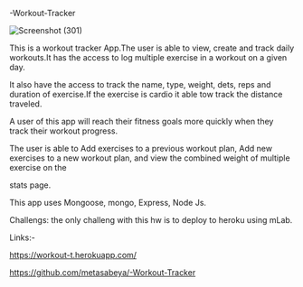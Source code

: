 -Workout-Tracker


![Screenshot (301)](https://user-images.githubusercontent.com/65740871/97096250-99cf4c80-1626-11eb-9fe3-a043615b16af.png)

This is a workout tracker App.The user is able to view, create and track daily workouts.It has the access to log multiple exercise in a workout on a given day.

It also have the access to track the name, type, weight, dets, reps and duration of exercise.If the exercise is cardio it able tow track the distance traveled.

A user of this app  will reach their fitness goals more quickly when they track their workout progress.


The user is able to Add exercises to a previous workout plan, Add new exercises to a new workout plan, and view the combined weight of multiple exercise on the 

stats page.

This app uses Mongoose, mongo, Express, Node Js.

Challengs: the only challeng with this hw is to deploy to heroku using mLab.


Links:-

https://workout-t.herokuapp.com/


https://github.com/metasabeya/-Workout-Tracker


